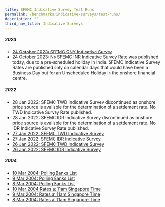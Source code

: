 ```yaml
---
title: SFEMC Indicative Survey Test Runs
permalink: /benchmarks/indicative-surveys/test-runs/
description: ""
third_nav_title: Indicative Surveys
---
```

##### 2023 #####
*   [24 October 2023: SFEMC CNY Indicative Survey](/files/Indicative%20Survey/Test%20Runs/24%20oct%202023%20(test%20run)%20-%20sfemc%20cny%20indicative%20survey.pdf)
*   24 October 2023: No SFEMC INR Indicative Survey Rate was published today, due to a pre-scheduled holiday in India. SFEMC Indicative Survey Rates are published only on calendar days that would have been a Business Day but for an Unscheduled Holiday in the onshore financial centre.

##### 2022 #####
*   28 Jan 2022: SFEMC TWD Indicative Survey discontinued as onshore price source is available for the determination of a settlement rate. No TWD Indicative Survey Rate published.
*   28 Jan 2022: SFEMC IDR Indicative Survey discontinued as onshore price source is available for the determination of a settlement rate. No IDR Indicative Survey Rate published.
*   [27 Jan 2022: SFEMC TWD Indicative Survey](/files/Indicative%20Survey/Test%20Runs/27%20Jan%202022%20(Test%20Run)%20-%20SFEMC%20TWD%20Indicative%20Survey.pdf)
*   [27 Jan 2022: SFEMC IDR Indicative Survey](/files/Indicative%20Survey/Test%20Runs/27%20Jan%202022%20(Test%20Run)%20-%20SFEMC%20IDR%20Indicative%20Survey.pdf)
*   [26 Jan 2022: SFEMC TWD Indicative Survey](/files/Indicative%20Survey/Test%20Runs/26%20Jan%202022%20(Test%20Run)%20-%20SFEMC%20TWD%20Indicative%20Survey.pdf)
*   [26 Jan 2022: SFEMC IDR Indicative Survey](/files/Indicative%20Survey/Test%20Runs/26%20Jan%202022%20(Test%20Run)%20-%20SFEMC%20IDR%20Indicative%20Survey.pdf)

##### 2004 #####
*   [10 Mar 2004: Polling Banks List](/files/Indicative%20Survey/Test%20Runs/2004-03-10-Polling%20Banks%20list%20dtd%2010%20March%202004.pdf)
*   [9 Mar 2004: Polling Banks List](/files/Indicative%20Survey/Test%20Runs/2004-03-09-Polling%20Banks%20list%20dtd%209%20March%202004.pdf)
*   [8 Mar 2004: Polling Banks List](/files/Indicative%20Survey/Test%20Runs/2004-03-08-Polling%20Banks%20list%20dtd%208%20March%202004.pdf)
*   [10 Mar 2004:Rates at 11am Singapore Time](/files/Indicative%20Survey/Test%20Runs/2004-03-10-Rates%20at%2011am%20Singapore%20dtd%2010%20Mar%202004.pdf)
*   [9 Mar 2004: Rates at 11am Singapore Time](/files/Indicative%20Survey/Test%20Runs/2004-03-09-Rates%20at%2011am%20Singapore%20dtd%209%20Mar%202004.pdf)
*   [8 Mar 2004: Rates at 11am Singapore Time](/files/Indicative%20Survey/Test%20Runs/2004-03-08-Rates%20at%2011am%20Singapore%20dtd%208%20Mar%202004.pdf)
